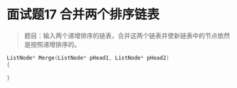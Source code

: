 # 面试题17 合并两个排序链表

>题目：输入两个递增排序的链表，合并这两个链表并使新链表中的节点依然是按照递增排序的。



```c++
ListNode* Merge(ListNode* pHead1, ListNode* pHead2)
{
    
}
```





